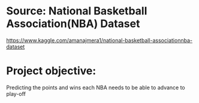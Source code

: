 # Source: National Basketball Association(NBA) Dataset
https://www.kaggle.com/amanajmera1/national-basketball-associationnba-dataset
# Project objective:
Predicting the points and wins each NBA needs to be able to advance to play-off
